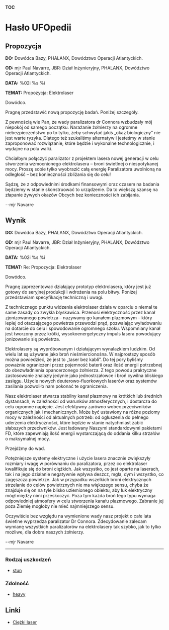 __TOC__

# Hasło UFOpedii

## Propozycja

**DO:** Dowódca Bazy, PHALANX, Dowództwo Operacji Atlantyckich.

**OD:** mjr Paul Navarre, JBR: Dział Inżynieryjny, PHALANX, Dowództwo
Operacji Atlantyckich.

**DATA:** %02i %s %i

**TEMAT:** Propozycja: Elektrolaser

Dowódco.

Pragnę przedstawić nową propozycję badań. Poniżej szczegóły.

Z pewnością wie Pan, że wady paralizatora dr Connora wzbudzały mój
niepokój od samego początku. Narażanie żołnierzy na ogromne
niebezpieczeństwo po to tylko, żeby schwytać jakiś „okaz biologiczny”
nie jest warte ryzyka. Dlatego też szukaliśmy alternatyw i jesteśmy w
stanie zaproponować rozwiązanie, które będzie i wykonalne
technologicznie, i wydajne na polu walki.

Chciałbym połączyć paralizator z projektem lasera nowej generacji w celu
stworzenia wzmocnionego elektrolasera – broni świetlnej o niespotykanej
mocy. Proszę sobie tylko wyobrazić całą energię Paralizatora uwolnioną
na odległość – bez konieczności zbliżania się do celu!

Sądzę, że z odpowiednimi środkami finansowymi oraz czasem na badania
będziemy w stanie skonstruować to urządzenie. Da to większą szansę na
złapanie żywych okazów Obcych bez konieczności ich zabijania.

--mjr Navarre

## Wynik

**DO:** Dowódca Bazy, PHALANX, Dowództwo Operacji Atlantyckich.

**OD:** mjr Paul Navarre, JBR: Dział Inżynieryjny, PHALANX, Dowództwo
Operacji Atlantyckich.

**DATA:** %02i %s %i

**TEMAT:** Re: Propozycja: Elektrolaser

Dowódco.

Pragnę zaprezentować działający prototyp elektrolasera, który jest już
gotowy do seryjnej produkcji i wdrożenia na polu bitwy. Poniżej
przedstawiam specyfikację techniczną i uwagi.

Z technicznego punktu widzenia elektrolaser działa w oparciu o niemal te
same zasady co zwykła błyskawica. Przenosi elektryczność przez kanał
zjonizowanego powietrza – nazywamy go kanałem plazmowym – który lepiej
od otaczającego powietrza przewodzi prąd, pozwalając wyładowaniu na
dotarcie do celu i spowodowanie ogromnego szoku. Wspomniany kanał jest
tworzony przez krótki, wysokoenergetyczny impuls lasera powodujący
jonizowanie się powietrza.

Elektrolasery są wypróbowanym i działającym wynalazkiem ludzkim. Od
wielu lat są używane jako broń nieśmiercionośna. W najprostszy sposób
można powiedzieć, że jest to „taser bez kabli”. Do tej pory byliśmy
poważnie ograniczeni przez pojemność baterii oraz ilość energii
potrzebnej do obezwładnienia opancerzonego żołnierza. Z tego powodu
praktyczne zastosowanie znalazły jedynie jako jednostrzałowce i broń
cywilna bliskiego zasięgu. Użycie nowych deuterowo-fluorkowych laserów
oraz systemów zasilania pozwoliło nam pokonać te ograniczenia.

Nasz elektrolaser stwarza stabilny kanał plazmowy na krótkich lub
średnich dystansach, w zależności od warunków atmosferycznych, i
dostarcza do celu ogromne napięcie. Jest efektywny zarówno wobec
przeciwników organicznych jak i mechanicznych. Może być ustawiony na
różne poziomy mocy w zależności od aktualnych potrzeb: od ogłuszenia do
pełnego uderzenia elektryczności, które będzie w stanie natychmiast
zabić słabszych przeciwników. Jest ładowany Naszymi standardowymi
pakietami FD, które zapewniają ilość energii wystarczającą do oddania
kilku strzałów o maksymalnej mocy.

Przejdźmy do wad.

Potężniejsze systemy elektryczne i użycie lasera znacznie zwiększyły
rozmiary i wagę w porównaniu do paralizatora, przez co elektrolaser
kwalifikuje się do broni ciężkich. Jak wszystko, co jest oparte na
laserach, tak i na jego działanie negatywnie wpływa deszcz, mgła, dym i
wszystko, co zagęszcza powietrze. Jak w przypadku wszelkich broni
elektrycznych strzelanie do celów powietrznych nie ma większego sensu,
chyba że znajduje się on na tyle blisko uziemionego obiektu, aby łuk
elektryczny mógł między nimi przeskoczyć. Poza tym każda broń tego typu
wymaga odpowiedniej atmosfery w celu stworzenia kanału plazmowego.
Zabranie jej poza Ziemię mogłoby nie mieć najmniejszego sensu.

Oczywiście bez względu na wymienione wady nasz projekt o całe lata
świetlne wyprzedza paralizator Dr Connora. Zdecydowanie zalecam wymianę
wszystkich paralizatorów na elektrolasery tak szybko, jak to tylko
możliwe, dla dobra naszych żołnierzy.

--mjr Navarre

------------------------------------------------------------------------

### Rodzaj uszkodzeń

- [stun](Damage/stun_electro "wikilink")

### Zdolność

- [heavy](Skills/heavy "wikilink")

## Linki

- [Ciężki laser](Ekwipunek/Broń_podstawowa/Ciężki_laser "wikilink")